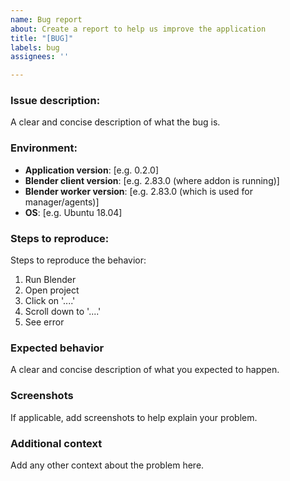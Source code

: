 ```yaml
---
name: Bug report
about: Create a report to help us improve the application
title: "[BUG]"
labels: bug
assignees: ''

---
```


### Issue description:
A clear and concise description of what the bug is.

### Environment:
* **Application version**: [e.g. 0.2.0]
* **Blender client version**: [e.g. 2.83.0 (where addon is running)]
* **Blender worker version**: [e.g. 2.83.0 (which is used for manager/agents)]
* **OS**: [e.g. Ubuntu 18.04]

### Steps to reproduce:
Steps to reproduce the behavior:
1. Run Blender
2. Open project
3. Click on '....'
4. Scroll down to '....'
5. See error

### Expected behavior
A clear and concise description of what you expected to happen.

### Screenshots
If applicable, add screenshots to help explain your problem.

### Additional context
Add any other context about the problem here.
